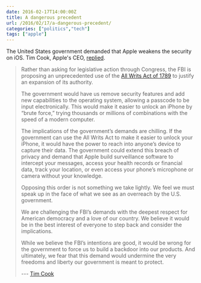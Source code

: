 ```yaml
---
date: 2016-02-17T14:00:00Z
title: A dangerous precedent
url: /2016/02/17/a-dangerous-precedent/
categories: ["politics","tech"]
tags: ["apple"]
---
```


The United States government demanded that Apple weakens the security on iOS. Tim Cook, Apple's CEO, [replied](http://www.apple.com/customer-letter/).

> Rather than asking for legislative action through Congress, the FBI is proposing an unprecedented use of the [All Writs Act of 1789](http://www.wikiwand.com/en/All_Writs_Act) to justify an expansion of its authority.
>
> The government would have us remove security features and add new capabilities to the operating system, allowing a passcode to be input electronically. This would make it easier to unlock an iPhone by “brute force,” trying thousands or millions of combinations with the speed of a modern computer.
>
> The implications of the government’s demands are chilling. If the government can use the All Writs Act to make it easier to unlock your iPhone, it would have the power to reach into anyone’s device to capture their data. The government could extend this breach of privacy and demand that Apple build surveillance software to intercept your messages, access your health records or financial data, track your location, or even access your phone’s microphone or camera without your knowledge.
>
> Opposing this order is not something we take lightly. We feel we must speak up in the face of what we see as an overreach by the U.S. government.
>
> We are challenging the FBI’s demands with the deepest respect for American democracy and a love of our country. We believe it would be in the best interest of everyone to step back and consider the implications.
>
> While we believe the FBI’s intentions are good, it would be wrong for the government to force us to build a backdoor into our products. And ultimately, we fear that this demand would undermine the very freedoms and liberty our government is meant to protect.
>
> --- [Tim Cook](http://www.apple.com/customer-letter/)
